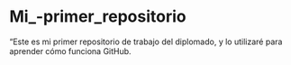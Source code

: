 # Mi_-primer_repositorio
 “Este es mi primer repositorio de trabajo del diplomado, y lo utilizaré para aprender cómo funciona GitHub.
